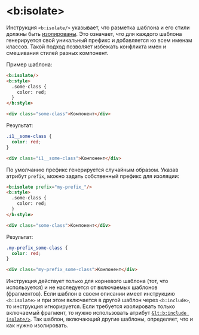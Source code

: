 # &lt;b:isolate&gt;

Инструкция `<b:isolate/>` указывает, что разметка шаблона и его стили должны быть [изолированы](isolate-style.md). Это означает, что для каждого шаблона генерируется свой уникальный префикс и добавляется ко всем именам классов. Такой подход позволяет избежать конфликта имен и смешивания стилей разных компонент.

Пример шаблона:

```html
<b:isolate/>
<b:style>
  .some-class {
    color: red;
  }
</b:style>

<div class="some-class">Компонент</div>
```

Результат:

```css
.i1__some-class {
  color: red;
}
```

```html
<div class="i1__some-class">Компонент</div>
```

По умолчанию префикс генерируется случайным образом. Указав атрибут `prefix`, можно задать собственный префикс для изоляции:

```html
<b:isolate prefix="my-prefix_"/>
<b:style>
  .some-class {
    color: red;
  }
</b:style>

<div class="some-class">Компонент</div>
```

Результат:

```css
.my-prefix_some-class {
  color: red;
}
```

```html
<div class="my-prefix_some-class">Компонент</div>
```

Инструкция действует только для корневого шаблона (тот, что используется) и не наследуется от включаемых шаблонов (фрагментов). Если шаблон в своем описании имеет инструкцию `<b:isolate>` и при этом включается в другой шаблон через `<b:include>`, то инструкция игнорируется. Если требуется изолировать только включаемый фрагмент, то нужно использовать атрибут [`&lt;b:include isolate/>`](b-include.md#Изоляция-стилей). Так шаблон, включающий другие шаблоны, определяет, что и как нужно изолировать.
